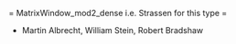 =  MatrixWindow_mod2_dense i.e. Strassen for this type =

   * Martin Albrecht, William Stein, Robert Bradshaw
